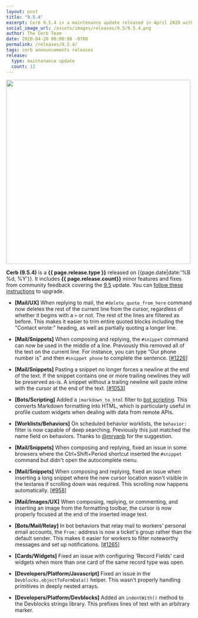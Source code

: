 ```yaml
---
layout: post
title: "9.5.4"
excerpt: Cerb 9.5.4 is a maintenance update released in April 2020 with 12 minor features and fixes from community feedback.
social_image_url: /assets/images/releases/9.5/9.5.4.png
author: The Cerb Team
date: 2020-04-20 00:00:00 -0700
permalink: /releases/9.5.4/
tags: cerb announcements releases
release:
  type: maintenance update
  count: 12
---
```


<div class="cerb-screenshot">
<img src="{{page.social_image_url}}" class="screenshot" width="500">
</div>

**Cerb (9.5.4)** is a **{{ page.release.type }}** released on {{page.date|date:'%B %d, %Y'}}. It includes **{{ page.release.count}}** minor features and fixes from community feedback covering the [9.5](/releases/9.5/) update.  You can [follow these instructions](/docs/upgrading/) to upgrade.

* **[Mail/UX]** When replying to mail, the `#delete_quote_from_here` command now deletes the rest of the current line from the cursor, regardless of whether it begins with a `>` or not. The rest of the lines are filtered as before. This makes it easier to trim entire quoted blocks including the "Contact wrote:" heading, as well as partially quoting a longer line.

* **[Mail/Snippets]** When composing and replying, the `#snippet` command can now be used in the middle of a line. Previously this removed all of the text on the current line. For instance, you can type "Our phone number is" and then `#snippet phone` to complete the sentence. [[#1226](https://github.com/jstanden/cerb/issues/1226)]

* **[Mail/Snippets]** Pasting a snippet no longer forces a newline at the end of the text. If the snippet contains one or more trailing newlines they will be preserved as-is. A snippet without a trailing newline will paste inline with the cursor at the end of the text. [[#1053](https://github.com/jstanden/cerb/issues/1053)]

* **[Bots/Scripting]** Added a `|markdown_to_html` filter to [bot scripting](/docs/scripting/). This converts Markdown formatting into HTML, which is particularly useful in profile custom widgets when dealing with data from remote APIs.

* **[Worklists/Behaviors]** On scheduled behavior worklists, the `behavior:` filter is now capable of deep searching. Previously this just matched the name field on behaviors. Thanks to [@mryanb](https://github.com/mryanb) for the suggestion.

* **[Mail/Snippets]** When composing and replying, fixed an issue in some browsers where the Ctrl+Shift+Period shortcut inserted the `#snippet` command but didn't open the autocomplete menu.

* **[Mail/Snippets]** When composing and replying, fixed an issue when inserting a long snippet where the new cursor location wasn't visible in the textarea if scrolling down was required. This scrolling now happens automatically. [[#958](https://github.com/jstanden/cerb/issues/958)]

* **[Mail/Images/UX]** When composing, replying, or commenting, and inserting an image from the formatting toolbar, the cursor is now properly focused at the end of the inserted image text.

* **[Bots/Mail/Relay]** In bot behaviors that relay mail to workers' personal email accounts, the `From:` address is now a ticket's group rather than the default sender. This makes it easier for workers to filter noteworthy messages and set up notifications. [[#1265](https://github.com/jstanden/cerb/issues/1265)]

* **[Cards/Widgets]** Fixed an issue with configuring 'Record Fields' card widgets when more than one card of the same record type was open.

* **[Developers/Platform/Javascript]** Fixed an issue in the `Devblocks.objectToFormData()` helper. This wasn't properly handling primitives in deeply nested arrays.

* **[Developers/Platform/Devblocks]** Added an `indentWith()` method to the Devblocks strings library. This prefixes lines of text with an arbitrary marker.


